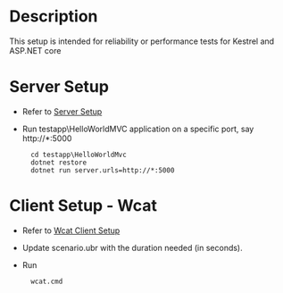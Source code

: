 # Description
This setup is intended for reliability or performance tests for Kestrel and ASP.NET core

# Server Setup
- Refer to [Server Setup](../README.md)
- Run testapp\HelloWorldMVC application on a specific port, say http://*:5000
        
        cd testapp\HelloWorldMvc
        dotnet restore
        dotnet run server.urls=http://*:5000

# Client Setup - Wcat
- Refer to [Wcat Client Setup](../README.md)
- Update scenario.ubr with the duration needed (in seconds).
- Run 
        
        wcat.cmd




